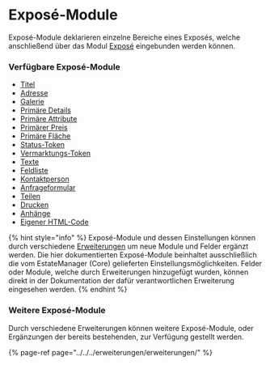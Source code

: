 # Exposé-Module

Exposé-Module deklarieren einzelne Bereiche eines Exposés, welche anschließend über das Modul [Exposé](../../frontend-konfiguration/module/expose.md) eingebunden werden können.

### Verfügbare Exposé-Module

* [Titel](titel.md)
* [Adresse](adresse.md)
* [Galerie](galerie.md)
* [Primäre Details](primaere-details.md)
* [Primäre Attribute](primaere-attribute.md)
* [Primärer Preis](primaerer-preis.md)
* [Primäre Fläche](primaere-flaeche.md)
* [Status-Token](status-token.md)
* [Vermarktungs-Token](vermarktungs-token.md)
* [Texte](texte.md)
* [Feldliste](feldliste.md)
* [Kontaktperson](kontaktperson.md)
* [Anfrageformular](anfrageformular.md)
* [Teilen](teilen.md)
* [Drucken](drucken.md)
* [Anhänge](anhaenge.md)
* [Eigener HTML-Code](eigener-html-code.md)

{% hint style="info" %}
Exposé-Module und dessen Einstellungen können durch verschiedene [Erweiterungen](../../../erweiterungen/erweiterungen/) um neue Module und Felder ergänzt werden. Die hier dokumentierten Exposé-Module beinhaltet ausschließlich die vom EstateManager \(Core\) gelieferten Einstellungsmöglichkeiten. Felder oder Module, welche durch Erweiterungen hinzugefügt wurden, können direkt in der Dokumentation der dafür verantwortlichen Erweiterung eingesehen werden.
{% endhint %}

### Weitere Exposé-Module

Durch verschiedene Erweiterungen können weitere Exposé-Module, oder Ergänzungen der bereits bestehenden, zur Verfügung gestellt werden.

{% page-ref page="../../../erweiterungen/erweiterungen/" %}



